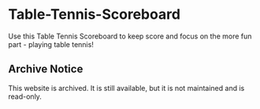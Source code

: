 # Table-Tennis-Scoreboard

Use this Table Tennis Scoreboard to keep score and focus on the more fun part - playing table tennis!

## Archive Notice

This website is archived. It is still available, but it is not maintained and is read-only.
